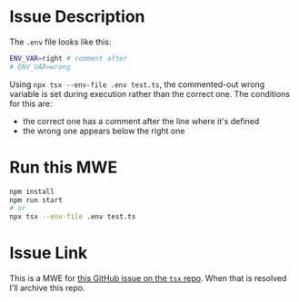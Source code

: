 # Issue Description

The `.env` file looks like this:

```sh
ENV_VAR=right # comment after
# ENV_VAR=wrong
```

Using `npx tsx --env-file .env test.ts`, the commented-out wrong variable is set during execution rather than the correct one. The conditions for this are:
- the correct one has a comment after the line where it's defined
- the wrong one appears below the right one

# Run this MWE

```sh
npm install
npm run start
# or
npx tsx --env-file .env test.ts
```


# Issue Link

This is a MWE for [this GitHub issue on the `tsx` repo](https://github.com/privatenumber/tsx/issues/662). When that is resolved I'll archive this repo.